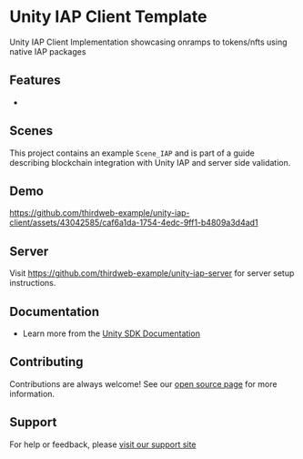 # Unity IAP Client Template

Unity IAP Client Implementation showcasing onramps to tokens/nfts using native IAP packages

## Features
- 

## Scenes

This project contains an example `Scene_IAP` and is part of a guide describing blockchain integration with Unity IAP and server side validation.

## Demo

https://github.com/thirdweb-example/unity-iap-client/assets/43042585/caf6a1da-1754-4edc-9ff1-b4809a3d4ad1

## Server

Visit https://github.com/thirdweb-example/unity-iap-server for server setup instructions.

## Documentation

- Learn more from the [Unity SDK Documentation](https://portal.thirdweb.com/unity)


## Contributing

Contributions are always welcome! See our [open source page](https://thirdweb.com/open-source) for more information. 


## Support 

For help or feedback, please [visit our support site](https://thirdweb.com/support)
